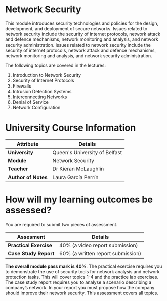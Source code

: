 # Network Security

This module introduces security technologies and policies for the design, development, and deployment of secure networks. Issues related to network security include the security of internet protocols, network attack and defence mechanisms, network monitoring and analysis, and network security administration. Issues related to network security include the security of internet protocols, network attack and defence mechanisms, network monitoring and analysis, and network security administration.

The following topics are covered in the lectures:

1. Introduction to Network Security
2. Security of Internet Protocols
3. Firewalls
4. Intrusion Detection Systems
5. Interconnecting Networks
6. Denial of Service
7. Network Configuration

# University Course Information

| Attribute           | Details                       |
|---------------------|-------------------------------|
| **University**      | Queen's University of Belfast |
| **Module**          | Network Security              |
| **Teacher**         | Dr Kieran McLaughlin          |
| **Author of Notes** | Laura García Perrín           |

# How will my learning outcomes be assessed?

You are required to submit two pieces of assessment.

| Assesment                      | Details                                |
|---------------------           |-------------------------------         |
| **Practical Exercise**         | $40$% (a video report submission)        |
| **Case Study Report**          | $60$%   (a written report submission)    |


**The overall module pass mark is 40%**. The practical exercise requires you to demonstrate the use of security tools for network analysis and network protection tasks. This will cover topics 1-4 and the practice lab exercises. The case study report requires you to analyse a scenario describing a company’s network. In your report you must propose how the company should improve their network security. This assessment covers all topics.




